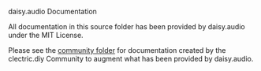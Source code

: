 daisy.audio Documentation

All documentation in this source folder has been provided by daisy.audio under the MIT License.

Please see the [community folder](../community) for documentation created by the clectric.diy Community to augment what has been provided by daisy.audio.
